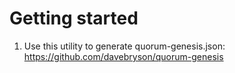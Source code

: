 # Getting started

1. Use this utility to generate quorum-genesis.json: https://github.com/davebryson/quorum-genesis
